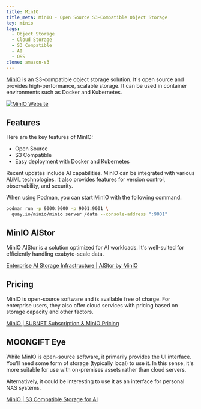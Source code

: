```yaml
---
title: MinIO
title_meta: MinIO - Open Source S3-Compatible Object Storage
key: minio
tags:
  - Object Storage
  - Cloud Storage
  - S3 Compatible
  - AI
  - OSS
clone: amazon-s3
---
```


[MinIO](https://min.io/) is an S3-compatible object storage solution. It's open source and provides high-performance, scalable storage. It can be used in container environments such as Docker and Kubernetes.

[![MinIO Website](/img/services/minio.jpg)](https://min.io/)

<!--more-->

## Features

Here are the key features of MinIO:

- Open Source
- S3 Compatible
- Easy deployment with Docker and Kubernetes

Recent updates include AI capabilities. MinIO can be integrated with various AI/ML technologies. It also provides features for version control, observability, and security.

When using Podman, you can start MinIO with the following command:

```bash
podman run -p 9000:9000 -p 9001:9001 \
  quay.io/minio/minio server /data --console-address ":9001"
```

## MinIO AIStor

MinIO AIStor is a solution optimized for AI workloads. It's well-suited for efficiently handling exabyte-scale data.

[Enterprise AI Storage Infrastructure | AIStor by MinIO](https://min.io/product/aistor-overview)

## Pricing

MinIO is open-source software and is available free of charge. For enterprise users, they also offer cloud services with pricing based on storage capacity and other factors.

[MinIO | SUBNET Subscription & MinIO Pricing](https://min.io/pricing)

## MOONGIFT Eye

While MinIO is open-source software, it primarily provides the UI interface. You'll need some form of storage (typically local) to use it. In this sense, it's more suitable for use with on-premises assets rather than cloud servers.

Alternatively, it could be interesting to use it as an interface for personal NAS systems.

[MinIO | S3 Compatible Storage for AI](https://min.io/)
